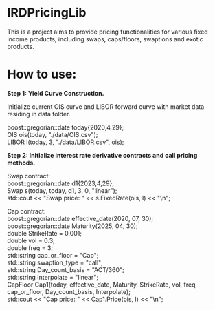 # IRDPricingLib
This is a project aims to provide pricing functionalities for various fixed income products, including swaps, caps/floors, swaptions and exotic products.

# How to use:
<strong>Step 1: Yield Curve Construction. </strong><br>

Initialize current OIS curve and LIBOR forward curve with market data residing in data folder.

boost::gregorian::date today{2020,4,29}; <br>
OIS ois(today, "./data/OIS.csv"); <br>
LIBOR l(today, 3, "./data/LIBOR.csv", ois); <br>
 
<strong>Step 2: Initialize interest rate derivative contracts and call pricing methods. </strong><br>

Swap contract: <br>
boost::gregorian::date d1{2023,4,29}; <br>
Swap s(today, today, d1, 3, 0, "linear"); <br>
std::cout << "Swap price: " << s.FixedRate(ois, l) << "\n";

Cap contract: <br>
boost::gregorian::date effective_date(2020, 07, 30);<br>
boost::gregorian::date Maturity(2025, 04, 30);<br>
double StrikeRate = 0.001;<br>
double vol = 0.3;<br>
double freq = 3;<br>
std::string cap_or_floor = "Cap";<br>
std::string swaption_type = "call";<br>
std::string Day_count_basis = "ACT/360";<br>
std::string Interpolate = "linear";<br>
CapFloor Cap1(today, effective_date, Maturity, StrikeRate, vol, freq, cap_or_floor, Day_count_basis, Interpolate);<br>
std::cout << "Cap price: " << Cap1.Price(ois, l) << "\n";<br>
